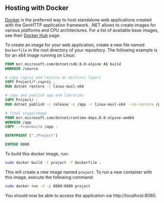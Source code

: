 ﻿## Hosting with Docker

[Docker](https://www.docker.com/) is the preferred way to host
standalone web applications created with the GenHTTP application framework. .NET allows
to create images for various platforms and CPU architectures. For a list of available base images,
see their [Docker Hub](https://hub.docker.com/_/microsoft-dotnet-core-sdk/) page.

To create an image for your web application, create a new file named `Dockerfile` in the
root directory of your repository. The following example is for an x64 image
running on Linux:

```dockerfile
FROM mcr.microsoft.com/dotnet/sdk:8.0-alpine AS build
WORKDIR /source

# copy csproj and restore as distinct layers
COPY Project/*.csproj .
RUN dotnet restore -r linux-musl-x64

# copy and publish app and libraries
COPY Project/ .
RUN dotnet publish -c release -o /app -r linux-musl-x64 --no-restore /p:PublishTrimmed=true /p:TrimMode=Link

# final stage/image
FROM mcr.microsoft.com/dotnet/runtime-deps:8.0-alpine-amd64
WORKDIR /app
COPY --from=build /app .

ENTRYPOINT ["./Project"]

EXPOSE 8080
```

To build this docker image, run:

```bash
sudo docker build -t project -f Dockerfile .
```

This will create a new image named `project`. To run a new container
with this image, execute the following command:

```bash
sudo docker run -d -p 8080:8080 project
```

You should now be able to access the application via http://localhost:8080.